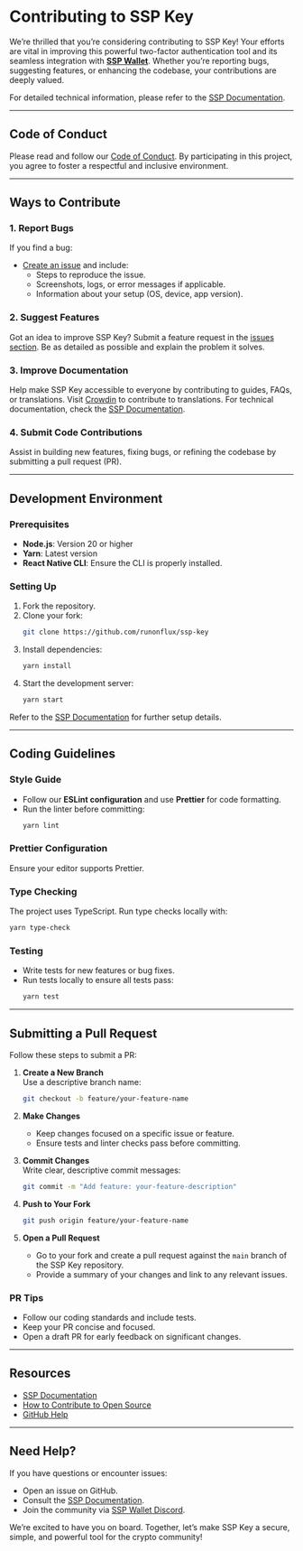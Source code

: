 # Contributing to SSP Key

We’re thrilled that you’re considering contributing to SSP Key! Your efforts are vital in improving this powerful two-factor authentication tool and its seamless integration with **[SSP Wallet](https://sspwallet.io)**. Whether you’re reporting bugs, suggesting features, or enhancing the codebase, your contributions are deeply valued.

For detailed technical information, please refer to the [SSP Documentation](https://sspwallet.gitbook.io/docs).

---

## Code of Conduct

Please read and follow our [Code of Conduct](CODE_OF_CONDUCT.md). By participating in this project, you agree to foster a respectful and inclusive environment.

---

## Ways to Contribute

### 1. Report Bugs
If you find a bug:
- [Create an issue](https://github.com/RunOnFlux/ssp-key/issues) and include:
  - Steps to reproduce the issue.
  - Screenshots, logs, or error messages if applicable.
  - Information about your setup (OS, device, app version).

### 2. Suggest Features
Got an idea to improve SSP Key? Submit a feature request in the [issues section](https://github.com/RunOnFlux/ssp-key/issues). Be as detailed as possible and explain the problem it solves.

### 3. Improve Documentation
Help make SSP Key accessible to everyone by contributing to guides, FAQs, or translations. Visit [Crowdin](https://translatekey.sspwallet.io) to contribute to translations. For technical documentation, check the [SSP Documentation](https://sspwallet.gitbook.io/docs).

### 4. Submit Code Contributions
Assist in building new features, fixing bugs, or refining the codebase by submitting a pull request (PR).

---

## Development Environment

### Prerequisites
- **Node.js**: Version 20 or higher
- **Yarn**: Latest version
- **React Native CLI**: Ensure the CLI is properly installed.

### Setting Up
1. Fork the repository.
2. Clone your fork:
   ```bash
   git clone https://github.com/runonflux/ssp-key
   ```
3. Install dependencies:
   ```bash
   yarn install
   ```
4. Start the development server:
   ```bash
   yarn start
   ```

Refer to the [SSP Documentation](https://sspwallet.gitbook.io/docs/) for further setup details.

---

## Coding Guidelines

### Style Guide
- Follow our **ESLint configuration** and use **Prettier** for code formatting.  
- Run the linter before committing:
  ```bash
  yarn lint
  ```

### Prettier Configuration
Ensure your editor supports Prettier.


### Type Checking
The project uses TypeScript. Run type checks locally with:
```bash
yarn type-check
```

### Testing
- Write tests for new features or bug fixes.
- Run tests locally to ensure all tests pass:
  ```bash
  yarn test
  ```

---

## Submitting a Pull Request

Follow these steps to submit a PR:

1. **Create a New Branch**  
   Use a descriptive branch name:
   ```bash
   git checkout -b feature/your-feature-name
   ```

2. **Make Changes**  
   - Keep changes focused on a specific issue or feature.  
   - Ensure tests and linter checks pass before committing.

3. **Commit Changes**  
   Write clear, descriptive commit messages:
   ```bash
   git commit -m "Add feature: your-feature-description"
   ```

4. **Push to Your Fork**  
   ```bash
   git push origin feature/your-feature-name
   ```

5. **Open a Pull Request**  
   - Go to your fork and create a pull request against the `main` branch of the SSP Key repository.
   - Provide a summary of your changes and link to any relevant issues.

### PR Tips
- Follow our coding standards and include tests.
- Keep your PR concise and focused.
- Open a draft PR for early feedback on significant changes.

---

## Resources

- [SSP Documentation](https://sspwallet.gitbook.io/docs)  
- [How to Contribute to Open Source](https://opensource.guide/how-to-contribute/)  
- [GitHub Help](https://help.github.com)  

---

## Need Help?

If you have questions or encounter issues:
- Open an issue on GitHub.
- Consult the [SSP Documentation](https://sspwallet.gitbook.io/docs).  
- Join the community via [SSP Wallet Discord](https://discord.gg/runonflux).

We’re excited to have you on board. Together, let’s make SSP Key a secure, simple, and powerful tool for the crypto community!
